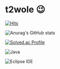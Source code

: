 # t2wole 😉
[![Hits](https://hits.seeyoufarm.com/api/count/incr/badge.svg?url=https%3A%2F%2Fgithub.com%2Ft2wole&count_bg=%2359C2BA&title_bg=%23D0D2C7&icon=&icon_color=%23E7E7E7&title=hits&edge_flat=false)](https://hits.seeyoufarm.com)

![Anurag's GitHub stats](https://github-readme-stats.vercel.app/api?username=t2wole&show_icons=true&theme=radical)

[![Solved.ac Profile](http://mazassumnida.wtf/api/v2/generate_badge?boj=t2wole)](https://solved.ac/t2wole)

![Java](https://img.shields.io/badge/Java-007396.svg?&style=for-the-badge&logo=Java&logoColor=white)

![Eclipse IDE](https://img.shields.io/badge/Eclipse%20IDE-2C2255.svg?&style=for-the-badge&logo=Eclipse%20IDE&logoColor=white)

